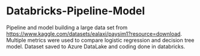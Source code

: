 # Databricks-Pipeline-Model

Pipeline and model building a large data set from https://www.kaggle.com/datasets/ealaxi/paysim1?resource=download. 
Multiple metrics were used to compare logistic regression and decision tree model.
Dataset saved to Azure DataLake and coding done in databricks.
